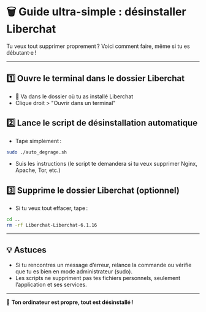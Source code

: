 # 🗑️ Guide ultra-simple : désinstaller Liberchat

Tu veux tout supprimer proprement ? Voici comment faire, même si tu es débutant·e !

---

## 1️⃣ Ouvre le terminal dans le dossier Liberchat
- 📂 Va dans le dossier où tu as installé Liberchat
- Clique droit > "Ouvrir dans un terminal"

## 2️⃣ Lance le script de désinstallation automatique
- Tape simplement :
```bash
sudo ./auto_degrage.sh
```
- Suis les instructions (le script te demandera si tu veux supprimer Nginx, Apache, Tor, etc.)

## 3️⃣ Supprime le dossier Liberchat (optionnel)
- Si tu veux tout effacer, tape :
```bash
cd ..
rm -rf Liberchat-Liberchat-6.1.16
```

---

## 💡 Astuces
- Si tu rencontres un message d’erreur, relance la commande ou vérifie que tu es bien en mode administrateur (sudo).
- Les scripts ne suppriment pas tes fichiers personnels, seulement l’application et ses services.

---

🧹 **Ton ordinateur est propre, tout est désinstallé !**
